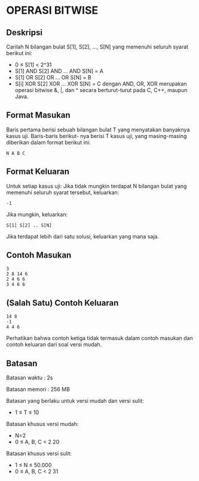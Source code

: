 # OPERASI BITWISE

## Deskripsi
Carilah N bilangan bulat S[1], S[2], ..., S[N] yang memenuhi seluruh syarat berikut ini:
- 0 ≤ S[1] < 2^31
- S[1] AND S[2] AND ... AND S[N] = A
- S[1] OR S[2] OR ... OR S[N] = B
- S[i] XOR S[2] XOR ... XOR S[N] = C
dengan AND, OR, XOR merupakan operasi bitwise &, |, dan ^ secara berturut-turut pada C, C++,
maupun Java.

## Format Masukan
Baris pertama berisi sebuah bilangan bulat T yang menyatakan banyaknya kasus uji. Baris-baris berikut-
nya berisi T kasus uji, yang masing-masing diberikan dalam format berikut ini:
   
    N A B C

## Format Keluaran
Untuk setiap kasus uji:
Jika tidak mungkin terdapat N bilangan bulat yang memenuhi seluruh syarat tersebut, keluarkan:
    
    -1

Jika mungkin, keluarkan:
    
    S[1] S[2] .. S[N]

Jika terdapat lebih dari satu solusi, keluarkan yang mana saja.

## Contoh Masukan

    3
    2 8 14 6
    2 4 6 6
    3 4 6 6

## (Salah Satu) Contoh Keluaran
    
    14 8
    -1
    4 4 6

Perhatikan bahwa contoh ketiga tidak termasuk dalam contoh masukan dan contoh keluaran dari soal
versi mudah.

## Batasan
Batasan waktu : 2s

Batasan memori : 256 MB

Batasan yang berlaku untuk versi mudah dan
versi sulit:
- 1 ≤ T ≤ 10

Batasan khusus versi mudah:
- N=2
- 0 ≤ A, B, C < 2 20

Batasan khusus versi sulit:
- 1 ≤ N ≤ 50.000
- 0 ≤ A, B, C < 2 31